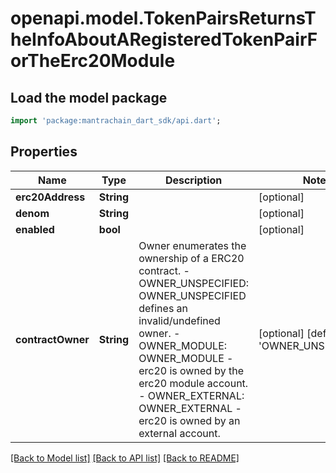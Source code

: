 # openapi.model.TokenPairsReturnsTheInfoAboutARegisteredTokenPairForTheErc20Module

## Load the model package
```dart
import 'package:mantrachain_dart_sdk/api.dart';
```

## Properties
Name | Type | Description | Notes
------------ | ------------- | ------------- | -------------
**erc20Address** | **String** |  | [optional] 
**denom** | **String** |  | [optional] 
**enabled** | **bool** |  | [optional] 
**contractOwner** | **String** | Owner enumerates the ownership of a ERC20 contract.   - OWNER_UNSPECIFIED: OWNER_UNSPECIFIED defines an invalid/undefined owner.  - OWNER_MODULE: OWNER_MODULE - erc20 is owned by the erc20 module account.  - OWNER_EXTERNAL: OWNER_EXTERNAL - erc20 is owned by an external account. | [optional] [default to 'OWNER_UNSPECIFIED']

[[Back to Model list]](../README.md#documentation-for-models) [[Back to API list]](../README.md#documentation-for-api-endpoints) [[Back to README]](../README.md)


